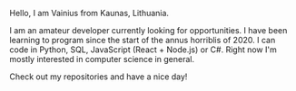 Hello, I am Vainius from Kaunas, Lithuania.

I am an amateur developer currently looking for opportunities.
I have been learning to program since the start of the annus horriblis of 2020. 
I can code in Python, SQL, JavaScript (React + Node.js) or C#.
Right now I'm mostly interested in computer science in general.

Check out my repositories and have a nice day!

